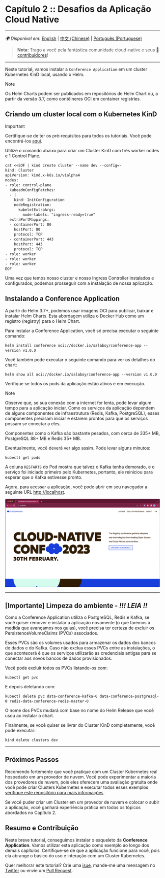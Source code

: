 # Capítulo 2 :: Desafios da Aplicação Cloud Native

---
_🌍 Disponível em_: [English](README.md) | [中文 (Chinese)](README-zh.md) | [Português (Portuguese)](README-pt.md)

> **Nota:** Trago a você pela fantástica comunidade cloud-native e seus [ 🌟 contribuidores](https://github.com/salaboy/platforms-on-k8s/graphs/contributors)!

---

Neste tutorial, vamos instalar a `Conference Application` em um cluster Kubernetes KinD local, usando o Helm.

> [!NOTE]
> Os Helm Charts podem ser publicados em repositórios de Helm Chart ou, a partir da versão 3.7, como contêineres OCI em container registries.

## Criando um cluster local com o Kubernetes KinD

> [!Important]
> Certifique-se de ter os pré-requisitos para todos os tutoriais. Você pode encontrá-los [aqui](../chapter-1/README.md#pre-requisites-for-the-tutorials).

Utilize o comando abaixo para criar um Cluster KinD com três worker nodes e 1 Control Plane.

```shell
cat <<EOF | kind create cluster --name dev --config=-
kind: Cluster
apiVersion: kind.x-k8s.io/v1alpha4
nodes:
- role: control-plane
  kubeadmConfigPatches:
  - |
    kind: InitConfiguration
    nodeRegistration:
      kubeletExtraArgs:
        node-labels: "ingress-ready=true"
  extraPortMappings:
  - containerPort: 80
    hostPort: 80
    protocol: TCP
  - containerPort: 443
    hostPort: 443
    protocol: TCP
- role: worker
- role: worker
- role: worker
EOF
```

Uma vez que temos nosso cluster e nosso Ingress Controller instalados e configurados, podemos prosseguir com a instalação de nossa aplicação.

## Instalando a Conference Application

A partir do Helm 3.7+, podemos usar imagens OCI para publicar, baixar e instalar Helm Charts. Esta abordagem utiliza o Docker Hub como um registro (registry) para o Helm Chart.

Para instalar a Conference Application, você só precisa executar o seguinte comando:

```shell
helm install conference oci://docker.io/salaboy/conference-app --version v1.0.0
```

Você também pode executar o seguinte comando para ver os detalhes do chart:

```shell
helm show all oci://docker.io/salaboy/conference-app --version v1.0.0
```

Verifique se todos os pods da aplicação estão ativos e em execução.

> [!Note]
> Observe que, se sua conexão com a internet for lenta, pode levar algum tempo para a aplicação iniciar. Como os serviços da aplicação dependem de alguns componentes de infraestrutura (Redis, Kafka, PostgreSQL), esses componentes precisam iniciar e estarem prontos para que os serviços possam se conectar a eles.
>
> Componentes como o Kafka são bastante pesados, com cerca de 335+ MB, PostgreSQL 88+ MB e Redis 35+ MB.

Eventualmente, você deverá ver algo assim. Pode levar alguns minutos:

```shell
kubectl get pods
```

A coluna `RESTARTS` do Pod mostra que talvez o Kafka tenha demorado, e o serviço foi iniciado primeiro pelo Kubernetes, portanto, ele reiniciou para esperar que o Kafka estivesse pronto.

Agora, para acessar a aplicação, você pode abrir em seu navegador a seguinte URL [http://localhost](http://localhost).

![aplicativo de conferência](imgs/conference-app-homepage.png)

------
## [Importante] Limpeza do ambiente - _!!! LEIA !!_

Como a Conference Application utiliza o PostgreSQL, Redis e Kafka, se você quiser remover e instalar a aplicação novamente (o que faremos à medida que avançamos nos guias), você precisa ter certeza de excluir os PersistenceVolumeClaims (PVCs) associados.

Esses PVCs são os volumes usados para armazenar os dados dos bancos de dados e do Kafka. Caso não exclua esses PVCs entre as instalações, o que acontecerá é que os serviços utilizarão as credenciais antigas para se conectar aos novos bancos de dados provisionados.

Você pode excluir todos os PVCs listando-os com:

```shell
kubectl get pvc
```

E depois deletando com:

```shell
kubectl delete pvc data-conference-kafka-0 data-conference-postgresql-0 redis-data-conference-redis-master-0
```

O nome dos PVCs mudará com base no nome do Helm Release que você usou ao instalar o chart.

Finalmente, se você quiser se livrar do Cluster KinD completamente, você pode executar:

```shell
kind delete clusters dev
```

-------
## Próximos Passos

Recomendo fortemente que você pratique com um Cluster Kubernetes real hospedado em um provedor de nuvem. Você pode experimentar a maioria dos provedores de nuvem, pois eles oferecem uma avaliação gratuita onde você pode criar Clusters Kubernetes e executar todos esses exemplos [verifique este repositório para mais informações](https://github.com/learnk8s/free-kubernetes).

Se você puder criar um Cluster em um provedor de nuvem e colocar o subir a aplicação, você ganhará experiência prática em todos os tópicos abordados no Capítulo 2.

## Resumo e Contribuição

Neste breve tutorial, conseguimos instalar o esqueleto da **Conference Application**. Vamos utilizar esta aplicação como exemplo ao longo dos demais capítulos. Certifique-se de que a aplicação funcione para você, pois ela abrange o básico do uso e interação com um Cluster Kubernetes.

Quer melhorar este tutorial? Crie uma [isue](https://github.com/salaboy/platforms-on-k8s/issues/new), mande-me uma mensagem no [Twitter](https://twitter.com/salaboy) ou envie um [Pull Request](https://github.com/salaboy/platforms-on-k8s/compare).
